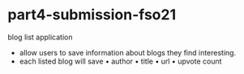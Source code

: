 # part4-submission-fso21
blog list application
- allow users to save information about blogs they find interesting.
- each listed blog will save
  • author
  • title
  • url
  • upvote count
